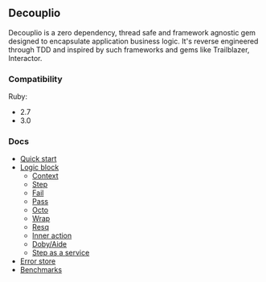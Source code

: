 ## Decouplio

Decouplio is a zero dependency, thread safe and framework agnostic gem designed to encapsulate application business logic. It's reverse engineered through TDD and inspired by such frameworks and gems like Trailblazer, Interactor.

### Compatibility
  Ruby:
 - 2.7
 - 3.0

 ### Docs

- [Quick start](https://github.com/differencialx/decouplio/docs/quick_start.md)
- [Logic block](https://github.com/differencialx/decouplio/docs/logic_block.md)
  - [Context](https://github.com/differencialx/decouplio/docs/context.md)
  - [Step](https://github.com/differencialx/decouplio/docs/step.md)
  - [Fail](https://github.com/differencialx/decouplio/docs/fail.md)
  - [Pass](https://github.com/differencialx/decouplio/docs/pass.md)
  - [Octo](https://github.com/differencialx/decouplio/docs/octo.md)
  - [Wrap](https://github.com/differencialx/decouplio/docs/wrap.md)
  - [Resq](https://github.com/differencialx/decouplio/docs/resq.md)
  - [Inner action](https://github.com/differencialx/decouplio/docs/inner_action.md)
  - [Doby/Aide](https://github.com/differencialx/decouplio/docs/doby_aide.md)
  - [Step as a service](https://github.com/differencialx/decouplio/docs/step_as_a_service.md)
- [Error store](https://github.com/differencialx/decouplio/docs/error_store.md)
- [Benchmarks](https://github.com/differencialx/decouplio/docs/benchmarks.md)
